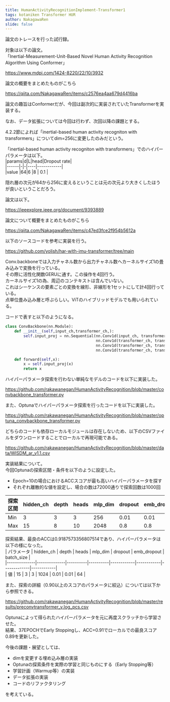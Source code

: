 ```yaml
---
title: HumanActivityRecognitionImplement-Transformer1
tags: kotaniken Transformer HUR
author: NakagawaRen
slide: false
---
```

論文のトレースを行った試行録。  

対象は以下の論文。  
「Inertial-Measurement-Unit-Based Novel Human Activity Recognition Algorithm Using Conformer」  

https://www.mdpi.com/1424-8220/22/10/3932  

論文の概要をまとめたものがこちら  

https://qiita.com/NakagawaRen/items/c2576ea4aa679d4416ba  

論文の趣旨はConformerだが、今回は副次的に実装されていたTransformerを実装する。  

なお、データ拡張については今回は行わず、次回以降の課題とする。  

4.2.2節によれば「inertial-based human activity recogniton with transformers」についてdim=256に変更したのみだという。  

「inertial-based human activity recogniton with transformers」でのハイパーパラメータは以下。  
|params|d|L|head|Dropout rate|  
|------|-|-|----|------------|  
|value |64|6 |8 |     0.1    |  

隠れ層の次元が64から256に変えるということは元の次元より大きくしたほうが良いということだろう。  

論文は以下。  

https://ieeexplore.ieee.org/document/9393889  

論文について概要をまとめたものがこちら  

https://qiita.com/NakagawaRen/items/c47ed3fce2f954b5612a  

以下のソースコードを参考に実装を行う。  

https://github.com/yolish/har-with-imu-transformer/tree/main  

Conv.backboneでは入力チャネル数から出力チャネル数へカーネルサイズ1の畳み込みで変換を行っている。  
その際に活性化関数GERUに通す。この操作を4回行う。  
カーネルサイズ1の為、周辺のコンテキストは含んでいない。  
これはシーケンスの要素ごとの変換を線形、非線形を1セットにして計4回行っている。  
点単位畳み込み層と呼ぶらしい。ViTのハイブリッドモデルでも用いられている。  

コードで表すと以下のようになる。  
```python  
class ConvBackbone(nn.Module):  
    def __init__(self,input_ch,transformer_ch,):  
        self.input_proj = nn.Sequential(nn.Conv1d(input_ch, transformer_ch, 1), nn.GELU(),  
                                        nn.Conv1d(transformer_ch, transformer_ch, 1), nn.GELU(),  
                                        nn.Conv1d(transformer_ch, transformer_ch, 1), nn.GELU(),  
                                        nn.Conv1d(transformer_ch, transformer_ch, 1), nn.GELU())  

    def forward(self,x):  
        x = self.input_proj(x)  
        return x  
```  



ハイパーパラメータ探索を行わない単純なモデルのコードを以下に実装した。  

https://github.com/rakawanegan/HumanActivityRecognition/blob/master/convbackbone_transformer.py  

また、Optunaでハイパーパラメータ探索を行ったコードを以下に実装した。  

https://github.com/rakawanegan/HumanActivityRecognition/blob/master/optuna_convbackbone_transformer.py  

どちらのコードも依存ローカルモジュールは存在しないため、以下のCSVファイルをダウンロードすることでローカルで再現可能である。  

https://github.com/rakawanegan/HumanActivityRecognition/blob/master/data/WISDM_ar_v1.1.csv  


実装結果について。  
今回Optunaの探索区間・条件を以下のように設定した。  

- Epoch=10の場合におけるACCスコアが最も高いハイパーパラメータを探す  
- それぞれ離散的な値を設定し、場合の数は72000通りで探索回数は1000回  

| 探索区間     | hidden_ch    | depth    | heads    | mlp_dim   | dropout    | emb_dropout | batch_size |  
|--------------|--------------|----------|----------|------------|------------|-------------|------------|  
| Min          | 3            | 3        | 3        | 256        | 0.01       | 0.01        | 16         |  
| Max          | 15           | 8        | 10       | 2048       | 0.8        | 0.8         | 512        |  


探索結果、最良のACCは0.9187573356807514であり、ハイパーパラメータは以下の様になった。  
| パラメータ     | hidden_ch    | depth    | heads    | mlp_dim   | dropout    | emb_dropout | batch_size |  
|--------------|--------------|----------|----------|------------|------------|-------------|------------|  
| 値             | 15           | 3        | 3        | 1024       | 0.01       | 0.01        | 64         |  

また、探索の詳細（0.90以上のスコアのパラメータに絞込）については以下から参照できる。  

https://github.com/rakawanegan/HumanActivityRecognition/blob/master/results/preconvtransformer_y.log_pcs.csv  

Optunaによって得られたハイパーパラメータを元に再度スクラッチから学習させた。  
結果、37EPOCHでEarly Stoppingし、ACC=0.91でローカルでの最良スコア0.89を更新した。  

今後の課題・展望としては、  

- dimを変更する埋め込み層の実装  
- Optunaの探索条件を実際の学習と同じものにする（Early Stopping等）  
- 学習計画（Warmup等）の実装  
- データ拡張の実装  
- コードのリファクタリング  

を考えている。  
